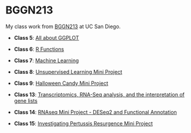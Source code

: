 # BGGN213
My class work from [BGGN213](https://bioboot.github.io/bggn213_F24/) at UC San Diego.

- **Class 5**: [All about GGPLOT](https://github.com/sawyerrandles/bggn213_github/blob/main/class05/class05.md)

- **Class 6**: [R Functions](https://github.com/sawyerrandles/bggn213_github/blob/main/class06/class06.md)

- **Class 7**: [Machine Learning](https://github.com/sawyerrandles/bggn213_github/blob/main/class07/class07.md)

- **Class 8**: [Unsupervised Learning Mini Project](https://github.com/sawyerrandles/bggn213_github/blob/main/class08/class08.md)

- **Class 9**: [Halloween Candy Mini Project](https://github.com/sawyerrandles/bggn213_github/blob/main/class09/class09.md)

- **Class 13**: [Transcriptomics, RNA-Seq analysis, and the interpretation of gene lists](https://github.com/sawyerrandles/bggn213_github/blob/main/class13/class13.md)

- **Class 14**: [RNAseq Mini Project - DESeq2 and Functional Annotation](https://github.com/sawyerrandles/bggn213_github/blob/main/class14/class14.md)

- **Class 15**: [Investigating Pertussis Resurgence Mini Project](https://github.com/sawyerrandles/bggn213_github/blob/main/class15/class15.md)
